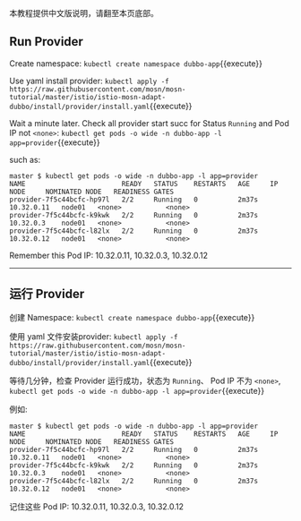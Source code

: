 本教程提供中文版说明，请翻至本页底部。

## Run Provider

Create namespace: `kubectl create namespace dubbo-app`{{execute}}

Use yaml install provider: `kubectl apply -f https://raw.githubusercontent.com/mosn/mosn-tutorial/master/istio/istio-mosn-adapt-dubbo/install/provider/install.yaml`{{execute}}

Wait a minute later. Check all provider start succ for Status `Running` and Pod IP not `<none>`: `kubectl get pods -o wide -n dubbo-app -l app=provider`{{execute}}

such as:

```shell
master $ kubectl get pods -o wide -n dubbo-app -l app=provider
NAME                        READY   STATUS    RESTARTS   AGE     IP           NODE     NOMINATED NODE   READINESS GATES
provider-7f5c44bcfc-hp97l   2/2     Running   0          2m37s   10.32.0.11   node01   <none>           <none>
provider-7f5c44bcfc-k9kwk   2/2     Running   0          2m37s   10.32.0.3    node01   <none>           <none>
provider-7f5c44bcfc-l82lx   2/2     Running   0          2m37s   10.32.0.12   node01   <none>           <none>
```

Remember this Pod IP:  10.32.0.11, 10.32.0.3, 10.32.0.12

---

## 运行 Provider

创建 Namespace: `kubectl create namespace dubbo-app`{{execute}}

使用 yaml 文件安装provider: `kubectl apply -f https://raw.githubusercontent.com/mosn/mosn-tutorial/master/istio/istio-mosn-adapt-dubbo/install/provider/install.yaml`{{execute}}

等待几分钟，检查 Provider 运行成功，状态为 `Running`、 Pod IP 不为 `<none>`, `kubectl get pods -o wide -n dubbo-app -l app=provider`{{execute}}

例如:

```shell
master $ kubectl get pods -o wide -n dubbo-app -l app=provider
NAME                        READY   STATUS    RESTARTS   AGE     IP           NODE     NOMINATED NODE   READINESS GATES
provider-7f5c44bcfc-hp97l   2/2     Running   0          2m37s   10.32.0.11   node01   <none>           <none>
provider-7f5c44bcfc-k9kwk   2/2     Running   0          2m37s   10.32.0.3    node01   <none>           <none>
provider-7f5c44bcfc-l82lx   2/2     Running   0          2m37s   10.32.0.12   node01   <none>           <none>
```

记住这些 Pod IP:  10.32.0.11, 10.32.0.3, 10.32.0.12
